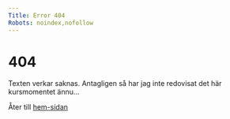 ```yaml
---
Title: Error 404
Robots: noindex,nofollow
---
```


404
=========

Texten verkar saknas. Antagligen så har jag inte redovisat det här kursmomentet ännu...

Åter till <a href="%base_url%?">hem-sidan</a></td>
